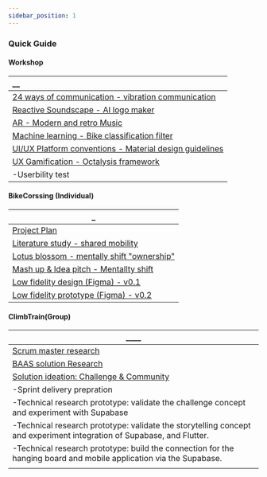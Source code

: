 ```yaml
---
sidebar_position: 1
---
```


### Quick Guide

#### Workshop

| **\_\_**                                                                                                                |
| :---------------------------------------------------------------------------------------------------------------------- |
| [<u>24 ways of communication - vibration communication</u>](./Individual/Realisations/24-Way-communication-Workshop.md) |
| [<u>Reactive Soundscape - AI logo maker</u>](./Individual/Realisations/AI-Reactive-Soundscape-Workshop.md)              |
| [<u>AR - Modern and retro Music</u>](./Individual/Realisations/AR-Workshop.md)                                          |
| [<u>Machine learning - Bike classification filter</u>](./Individual/Realisations/ML-MachineLearning-Workshop.md)        |
| [<u>UI/UX Platform conventions - Material design guidelines</u>](./Individual/Realisations/UI-Workshop.md)              |
| [<u>UX Gamification - Octalysis framework</u>](./Individual/Realisations/UX-Gamification-Workshop.md)                   |
| -Userbility test                                                                                                        |

#### BikeCorssing (Individual)

| **\_**                                                                                                        |
| ------------------------------------------------------------------------------------------------------------- |
| [<u>Project Plan</u>](./Individual/ProjectPlan.md)                                                            |
| [<u>Literature study - shared mobility</u>](./Individual/Research/1%20-%20Literature%20study%20-%201.md)      |
| [<u>Lotus blossom - mentally shift "ownership"</u>](./Individual/Research/1%20-%20Lotus%20blossom%20-%201.md) |
| [<u>Mash up & Idea pitch - Mentallty shift</u>](./Individual/Research/1%20-%20Mash%20up%20-%201.md)           |
| [<u>Low fidelity design (Figma) - v0.1</u>](./Individual/Research/1%20-%20Prototype%20-%201.md)               |
| [<u>Low fidelity prototype (Figma) - v0.2</u>](./Individual/Realisations/LF-Relisation.md)                    |

#### ClimbTrain(Group)

| \_\_\_\_                                                                                                              |
| --------------------------------------------------------------------------------------------------------------------- |
| [<u>Scrum master research</u>](./Industry/Research/Agile.md)                                                          |
| [<u>BAAS solution Research</u>](./Industry/Research/Backend.md)                                                       |
| [<u>Solution ideation: Challenge & Community</u>](./Industry/Research/Ideation-1.md)                                  |
| -Sprint delivery prepration                                                                                           |
| -Technical research prototype: validate the challenge concept and experiment with Supabase                            |
| -Technical research prototype: validate the storytelling concept and experiment integration of Supabase, and Flutter. |
| -Technical research prototype: build the connection for the hanging board and mobile application via the Supabase.    |
|                                                                                                                       |
